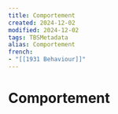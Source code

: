 ```yaml
---
title: Comportement
created: 2024-12-02
modified: 2024-12-02
tags: TBSMetadata
alias: Comportement
french:
- "[[1931 Behaviour]]"
---
```

# Comportement
